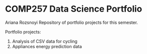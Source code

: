 COMP257 Data Science Portfolio 
===

Ariana Rozsnoyi 
Repository of portfolio projects for this semester.

Portfolio projects:

1. Analysis of CSV data for cycling 
2. Appliances energy prediction data


